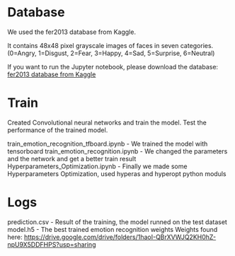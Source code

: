 # Database

We used the fer2013 database from Kaggle.

It contains 48x48 pixel grayscale images of faces in seven categories.
(0=Angry, 1=Disgust, 2=Fear, 3=Happy, 4=Sad, 5=Surprise, 6=Neutral)

If you want to run the Jupyter notebook, please download the database:
[fer2013 database from Kaggle](https://www.kaggle.com/c/challenges-in-representation-learning-facial-expression-recognition-challenge/data)

# Train

Created Convolutional neural networks and train the model.
Test the performance of the trained model.

train_emotion_recognition_tfboard.ipynb - We trained the model with tensorboard
train_emotion_recognition.ipynb - We changed the parameters and the network and get a better train result
Hyperparameters_Optimization.ipynb - Finally we made some Hyperparameters Optimization, used hyperas and hyperopt python moduls

# Logs
prediction.csv - Result of the training, the model runned on the test dataset
model.h5 - The best trained emotion recognition weights 
Weights found here: https://drive.google.com/drive/folders/1haoI-QBrXVWJQ2KH0hZ-npU9X5DDFHPS?usp=sharing
